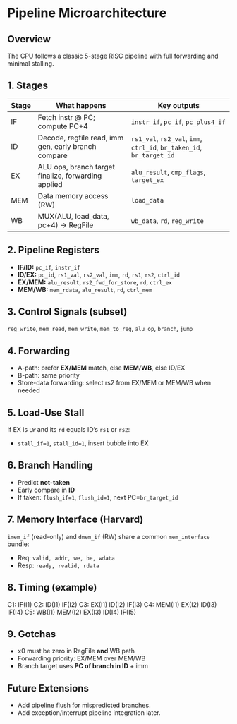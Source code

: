 # Pipeline Microarchitecture

## Overview
The CPU follows a classic 5-stage RISC pipeline with full forwarding and minimal stalling.

## 1. Stages
| Stage |                  What happens                       |              Key outputs              |
|-------|-----------------------------------------------------|---------------------------------------|
|  IF   |            Fetch instr @ PC; compute PC+4           |   `instr_if`, `pc_if`, `pc_plus4_if`  |
|  ID   | Decode, regfile read, imm gen, early branch compare | `rs1_val`, `rs2_val`, `imm`, `ctrl_id`, `br_taken_id`, `br_target_id` |
|  EX   | ALU ops, branch target finalize, forwarding applied | `alu_result`, `cmp_flags`, `target_ex`|
|  MEM  |               Data memory access (RW)               |              `load_data`              |
|  WB   |          MUX(ALU, load_data, pc+4) → RegFile        |      `wb_data`, `rd`, `reg_write`     |

## 2. Pipeline Registers
- **IF/ID:** `pc_if`, `instr_if`
- **ID/EX:** `pc_id`, `rs1_val`, `rs2_val`, `imm`, `rd`, `rs1`, `rs2`, `ctrl_id`
- **EX/MEM:** `alu_result`, `rs2_fwd_for_store`, `rd`, `ctrl_ex`
- **MEM/WB:** `mem_rdata`, `alu_result`, `rd`, `ctrl_mem`

## 3. Control Signals (subset)
`reg_write`, `mem_read`, `mem_write`, `mem_to_reg`, `alu_op`, `branch`, `jump`

## 4. Forwarding
- A-path: prefer **EX/MEM** match, else **MEM/WB**, else ID/EX
- B-path: same priority
- Store-data forwarding: select rs2 from EX/MEM or MEM/WB when needed

## 5. Load-Use Stall
If EX is `LW` and its `rd` equals ID’s `rs1` or `rs2`:
- `stall_if=1`, `stall_id=1`, insert bubble into EX

## 6. Branch Handling
- Predict **not-taken**
- Early compare in **ID**
- If taken: `flush_if=1`, `flush_id=1`, next PC=`br_target_id`

## 7. Memory Interface (Harvard)
`imem_if` (read-only) and `dmem_if` (RW) share a common `mem_interface` bundle:
- Req: `valid, addr, we, be, wdata`
- Resp: `ready, rvalid, rdata`

## 8. Timing (example)
C1: IF(I1)
C2: ID(I1) IF(I2)
C3: EX(I1) ID(I2) IF(I3)
C4: MEM(I1) EX(I2) ID(I3) IF(I4)
C5: WB(I1) MEM(I2) EX(I3) ID(I4) IF(I5)

## 9. Gotchas
- x0 must be zero in RegFile **and** WB path
- Forwarding priority: EX/MEM over MEM/WB
- Branch target uses **PC of branch in ID** + imm

## Future Extensions
- Add pipeline flush for mispredicted branches.
- Add exception/interrupt pipeline integration later.
